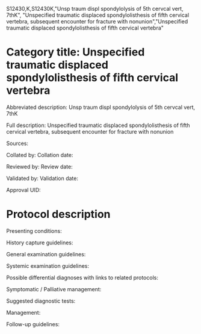 S12430,K,S12430K,"Unsp traum displ spondylolysis of 5th cervcal vert, 7thK", "Unspecified traumatic displaced spondylolisthesis of fifth cervical vertebra, subsequent encounter for fracture with nonunion","Unspecified traumatic displaced spondylolisthesis of fifth cervical vertebra"
# Category title: Unspecified traumatic displaced spondylolisthesis of fifth cervical vertebra

Abbreviated description: Unsp traum displ spondylolysis of 5th cervcal vert, 7thK

Full description: Unspecified traumatic displaced spondylolisthesis of fifth cervical vertebra, subsequent encounter for fracture with nonunion

Sources:

Collated by:
Collation date:

Reviewed by:
Review date:

Validated by:
Validation date:

Approval UID:

# Protocol description

Presenting conditions:

History capture guidelines:

General examination guidelines:

Systemic examination guidelines:

Possible differential diagnoses with links to related protocols:

Symptomatic / Palliative management:

Suggested diagnostic tests:

Management:

Follow-up guidelines:
